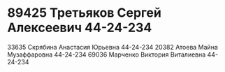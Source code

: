 # 89425 Третьяков Сергей Алексеевич 44-24-234
33635 Скрябина Анастасия Юрьевна 44-24-234
20382 Атоева Майна Музаффаровна 44-24-234
69036 Марченко Виктория Виталиевна 44-24-234